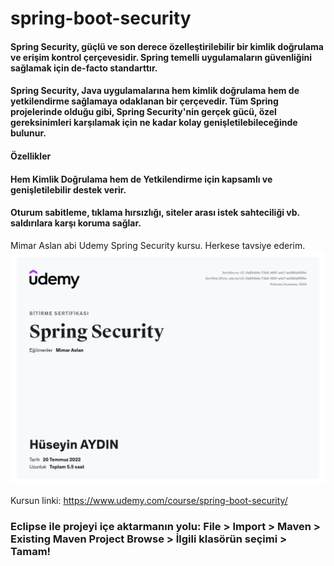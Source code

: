 # spring-boot-security
#### Spring Security, güçlü ve son derece özelleştirilebilir bir kimlik doğrulama ve erişim kontrol çerçevesidir. Spring temelli uygulamaların güvenliğini sağlamak için de-facto standarttır.
#### Spring Security, Java uygulamalarına hem kimlik doğrulama hem de yetkilendirme sağlamaya odaklanan bir çerçevedir. Tüm Spring projelerinde olduğu gibi, Spring Security'nin gerçek gücü, özel gereksinimleri karşılamak için ne kadar kolay genişletilebileceğinde bulunur.
#### Özellikler
#### Hem Kimlik Doğrulama hem de Yetkilendirme için kapsamlı ve genişletilebilir destek verir.
#### Oturum sabitleme, tıklama hırsızlığı, siteler arası istek sahteciliği vb. saldırılara karşı koruma sağlar.

Mimar Aslan abi Udemy Spring Security kursu. Herkese tavsiye ederim.
![alt text](UC-9a854b9e-73b8-4681-a4e7-ae586a5f9f9e.jpg "Mimar Aslan abi Udemy Spring Security kursu. Herkese tavsiye ederim.")

Kursun linki: https://www.udemy.com/course/spring-boot-security/

### Eclipse ile projeyi içe aktarmanın yolu: File > Import > Maven > Existing Maven Project Browse > İlgili klasörün seçimi > Tamam!
